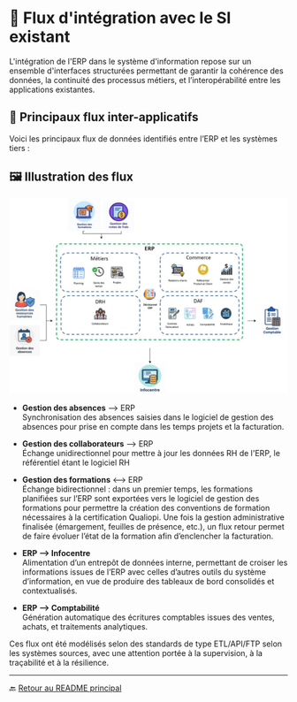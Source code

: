 # 🔄 Flux d'intégration avec le SI existant

L'intégration de l'ERP dans le système d'information repose sur un ensemble d'interfaces structurées permettant de garantir la cohérence des données, la continuité des processus métiers, et l’interopérabilité entre les applications existantes.

## 🧩 Principaux flux inter-applicatifs

Voici les principaux flux de données identifiés entre l’ERP et les systèmes tiers :

## 🖼️ Illustration des flux

![Illustration des flux SI](images/schema-des-flux.jpg)

- **Gestion des absences** ⟶ ERP  
  Synchronisation des absences saisies dans le logiciel de gestion des absences pour prise en compte dans les temps projets et la facturation.

- **Gestion des collaborateurs** ⟶ ERP  
  Échange unidirectionnel pour mettre à jour les données RH de l'ERP, le référentiel étant le logiciel RH

- **Gestion des formations** ⟷ ERP  
  Échange bidirectionnel : dans un premier temps, les formations planifiées sur l’ERP sont exportées vers le logiciel de gestion des formations pour permettre la création des conventions de formation nécessaires à la certification Qualiopi. Une fois la gestion administrative finalisée (émargement, feuilles de présence, etc.), un flux retour permet de faire évoluer l’état de la formation afin d’enclencher la facturation.

- **ERP ⟶ Infocentre**  
  Alimentation d’un entrepôt de données interne, permettant de croiser les informations issues de l’ERP avec celles d’autres outils du système d’information, en vue de produire des tableaux de bord consolidés et contextualisés.

- **ERP ⟶ Comptabilité**  
  Génération automatique des écritures comptables issues des ventes, achats, et traitements analytiques.



Ces flux ont été modélisés selon des standards de type ETL/API/FTP selon les systèmes sources, avec une attention portée à la supervision, à la traçabilité et à la résilience.

---

🔙 [Retour au README principal](../README.md)
